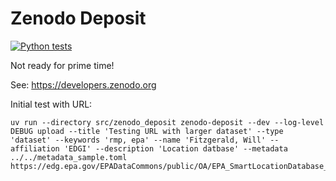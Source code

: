 # Zenodo Deposit

[![Python tests](https://github.com/willf/zenodo-deposit/actions/workflows/test.yml/badge.svg)](https://github.com/willf/zenodo-deposit/actions/workflows/test.yml)

Not ready for prime time!

See: https://developers.zenodo.org

Initial test with URL:

```
uv run --directory src/zenodo_deposit zenodo-deposit --dev --log-level DEBUG upload --title 'Testing URL with larger dataset' --type 'dataset' --keywords 'rmp, epa' --name 'Fitzgerald, Will' --affiliation 'EDGI' --description 'Location datbase' --metadata ../../metadata_sample.toml https://edg.epa.gov/EPADataCommons/public/OA/EPA_SmartLocationDatabase_V3_Jan_2021_Final.csv
```
